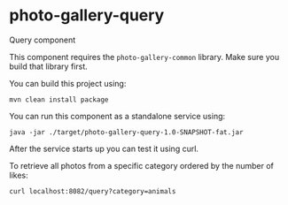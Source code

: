 # photo-gallery-query

Query component

This component requires the `photo-gallery-common` library. Make sure you build that library first.

You can build this project using:

```
mvn clean install package
```

You can run this component as a standalone service using:

```
java -jar ./target/photo-gallery-query-1.0-SNAPSHOT-fat.jar
```

After the service starts up you can test it using curl.

To retrieve all photos from a specific category ordered by the number of likes:

```
curl localhost:8082/query?category=animals
```

